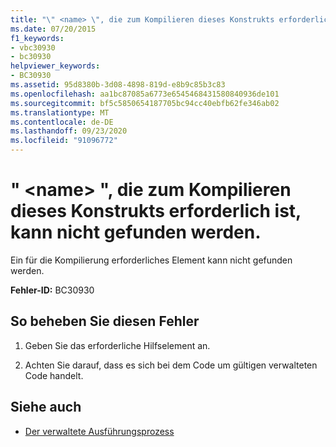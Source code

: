 ```yaml
---
title: "\" <name> \", die zum Kompilieren dieses Konstrukts erforderlich ist, kann nicht gefunden werden."
ms.date: 07/20/2015
f1_keywords:
- vbc30930
- bc30930
helpviewer_keywords:
- BC30930
ms.assetid: 95d8380b-3d08-4898-819d-e8b9c85b3c83
ms.openlocfilehash: aa1bc87085a6773e6545468431580840936de101
ms.sourcegitcommit: bf5c5850654187705bc94cc40ebfb62fe346ab02
ms.translationtype: MT
ms.contentlocale: de-DE
ms.lasthandoff: 09/23/2020
ms.locfileid: "91096772"
---
```

# <a name="name-necessary-for-compiling-this-construct-cannot-be-found"></a>" \<name> ", die zum Kompilieren dieses Konstrukts erforderlich ist, kann nicht gefunden werden.

Ein für die Kompilierung erforderliches Element kann nicht gefunden werden.  
  
 **Fehler-ID:** BC30930  
  
## <a name="to-correct-this-error"></a>So beheben Sie diesen Fehler  
  
1. Geben Sie das erforderliche Hilfselement an.  
  
2. Achten Sie darauf, dass es sich bei dem Code um gültigen verwalteten Code handelt.  
  
## <a name="see-also"></a>Siehe auch

- [Der verwaltete Ausführungsprozess](../../standard/managed-execution-process.md)
